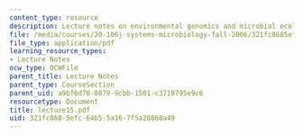 ```yaml
---
content_type: resource
description: Lecture notes on environmental genomics and microbial ecology.
file: /media/courses/20-106j-systems-microbiology-fall-2006/321fc8685efc64b55a167f5a28868a49_lecture15.pdf
file_type: application/pdf
learning_resource_types:
- Lecture Notes
ocw_type: OCWFile
parent_title: Lecture Notes
parent_type: CourseSection
parent_uid: a9bf6d70-8079-9cbb-1501-c3710795e9c6
resourcetype: Document
title: lecture15.pdf
uid: 321fc868-5efc-64b5-5a16-7f5a28868a49
---
```

